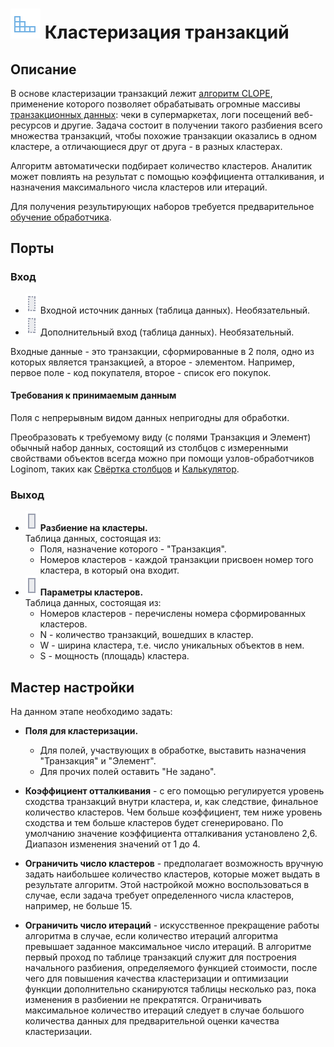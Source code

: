 # ![](../../media/app/icons/vendors/clope.svg) Кластеризация транзакций

## Описание

В основе кластеризации транзакций лежит [алгоритм CLOPE](https://basegroup.ru/community/articles/clope), применение которого позволяет обрабатывать огромные массивы [транзакционных данных](https://wiki.loginom.ru/articles/transaction.html): чеки в супермаркетах, логи посещений веб-ресурсов и другие. Задача состоит в получении такого разбиения всего множества транзакций, чтобы похожие транзакции оказались в одном кластере, а отличающиеся друг от друга - в разных кластерах.

Алгоритм автоматически подбирает количество кластеров. Аналитик может повлиять на результат с помощью коэффициента отталкивания, и назначения максимального числа кластеров или итераций.

Для получения результирующих наборов требуется предварительное [обучение обработчика](../../scenario/training_processors.md).

## Порты

### Вход

* ![](../../media/app/icons/ports/optional-table-inactive.svg) Входной источник данных (таблица данных). Необязательный.
* ![](../../media/app/icons/ports/optional-table-inactive.svg) Дополнительный вход (таблица данных). Необязательный.

Входные данные - это транзакции, сформированные в 2 поля, одно из которых является транзакцией, а второе - элементом. Например, первое поле - код покупателя, второе - список его покупок.

#### Требования к принимаемым данным

Поля с непрерывным видом данных непригодны для обработки.

Преобразовать к требуемому виду (с полями Транзакция и Элемент) обычный набор данных, состоящий из столбцов с измеренными свойствами объектов всегда можно при помощи узлов-обработчиков Loginom, таких как [Свёртка столбцов](../../processors/transformation/rollup-columns.md) и [Калькулятор](../../processors/transformation/calc.md).

### Выход

* ![](../../media/app/icons/ports/table-inactive.svg) **Разбиение на кластеры.** <br> 
Таблица данных, состоящая из:
  * Поля, назначение которого - "Транзакция".
  * Номеров кластеров - каждой транзакции присвоен номер того кластера, в который она входит.
* ![](../../media/app/icons/ports/table-inactive.svg) **Параметры кластеров.**<br>
Таблица данных, состоящая из:
  * Номеров кластеров - перечислены номера сформированных кластеров.
  * N - количество транзакций, вошедших в кластер.
  * W - ширина кластера, т.е. число уникальных объектов в нем.
  * S - мощность (площадь) кластера.

## Мастер настройки

На данном этапе необходимо задать:

* **Поля для кластеризации.**
  * Для полей, участвующих в обработке, выставить назначения "Транзакция" и "Элемент".
  * Для прочих полей оставить "Не задано".

* **Коэффициент отталкивания** - с его помощью регулируется уровень сходства транзакций внутри кластера, и, как следствие, финальное количество кластеров. Чем больше коэффициент, тем ниже уровень сходства и тем больше кластеров будет сгенерировано. По умолчанию значение коэффициента отталкивания установлено 2,6. Диапазон изменения значений от 1 до 4.

* **Ограничить число кластеров** - предполагает возможность вручную задать наибольшее количество кластеров, которые может выдать в результате алгоритм. Этой настройкой можно воспользоваться в случае, если задача требует определенного числа кластеров, например, не больше 15.

* **Ограничить число итераций** - искусственное прекращение работы алгоритма в случае, если количество итераций алгоритма превышает заданное максимальное число итераций. В алгоритме первый проход по таблице транзакций служит для построения начального разбиения, определяемого функцией стоимости, после чего для повышения качества кластеризации и оптимизации функции дополнительно сканируются таблицы несколько раз, пока изменения в разбиении не прекратятся. Ограничивать максимальное количество итераций следует в случае большого количества данных для предварительной оценки качества кластеризации.
